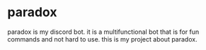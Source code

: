 # paradox
paradox is my discord bot. it is a multifunctional bot that is for fun commands and not hard to use. this is my project about paradox.
